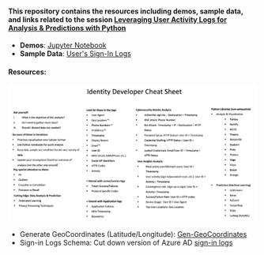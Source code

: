 #### This repository contains the resources including demos, sample data, and links related to the session [Leveraging User Activity Logs for Analysis & Predictions with Python](https://identiverse.com/idv2021/session/SES71GUWL6W3XU8XU/)

* **Demos**: [Jupyter Notebook](https://github.com/razi-rais/identiverse-2021/blob/main/identiverse-demos.ipynb)
* **Sample Data**:  [User's Sign-In Logs](https://github.com/razi-rais/identiverse-2021/tree/main/data) 


#### Resources:

![Identity Developer's Cheat Sheet](https://github.com/razi-rais/identiverse-2021/blob/main/images/idev-cheat-sheet.png?raw=true)



* Generate GeoCoordinates (Latitude/Longitude):  [Gen-GeoCoordinates](https://github.com/razi-rais/Gen-GeoCoordinates)
* Sign-in Logs Schema: Cut down version of Azure AD [sign-in logs](https://docs.microsoft.com/en-us/azure/active-directory/reports-monitoring/reference-azure-monitor-sign-ins-log-schema)

